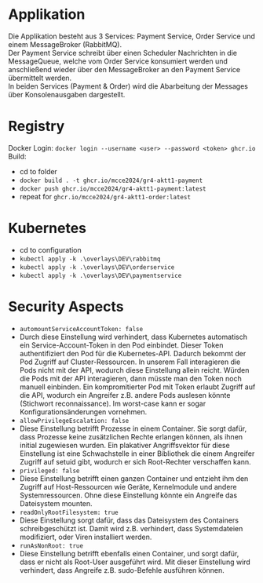 # Applikation
Die Applikation besteht aus 3 Services: Payment Service, Order Service und einem MessageBroker (RabbitMQ).\
Der Payment Service schreibt über einen Scheduler Nachrichten in die MessageQueue, welche vom Order Service konsumiert werden und anschließend wieder über den MessageBroker an den Payment Service übermittelt werden.\
In beiden Services (Payment & Order) wird die Abarbeitung der Messages über Konsolenausgaben dargestellt.

# Registry

Docker Login: `docker login --username <user> --password <token> ghcr.io`\
Build:
* cd to folder
* `docker build . -t ghcr.io/mcce2024/gr4-aktt1-payment`
* `docker push ghcr.io/mcce2024/gr4-aktt1-payment:latest`
* repeat for `ghcr.io/mcce2024/gr4-aktt1-order:latest`

# Kubernetes
* cd to configuration
* `kubectl apply -k .\overlays\DEV\rabbitmq`
* `kubectl apply -k .\overlays\DEV\orderservice`
* `kubectl apply -k .\overlays\DEV\paymentservice`

# Security Aspects
* `automountServiceAccountToken: false`
* Durch diese Einstellung wird verhindert, dass Kubernetes automatisch ein Service-Account-Token in den Pod einbindet. Dieser Token authentifiziert den Pod für die Kubernetes-API. Dadurch bekommt der Pod Zugriff auf Cluster-Ressourcen. In unserem Fall interagieren die Pods nicht mit der API, wodurch diese Einstellung allein reicht. Würden die Pods mit der API interagieren, dann müsste man den Token noch manuell einbinden. Ein kompromitierter Pod mit Token erlaubt Zugriff auf die API, wodurch ein Angreifer z.B. andere Pods auslesen könnte (Stichwort reconnaissance). Im worst-case kann er sogar Konfigurationsänderungen vornehmen.
* `allowPrivilegeEscalation: false`
* Diese Einstellung betrifft Prozesse in einem Container. Sie sorgt dafür, dass Prozesse keine zusätzlichen Rechte erlangen können, als ihnen initial zugewiesen wurden. Ein plakativer Angriffsvektor für diese Einstellung ist eine Schwachstelle in einer Bibliothek die einem Angreifer Zugriff auf setuid gibt, wodurch er sich Root-Rechter verschaffen kann.
* `privileged: false`
* Diese Einstellung betrifft einen ganzen Container und entzieht ihm den Zugriff auf Host-Ressourcen wie Geräte, Kernelmodule und andere Systemressourcen. Ohne diese Einstellung könnte ein Angreife das Dateisystem mounten.
* `readOnlyRootFilesystem: true`
* Diese Einstellung sorgt dafür, dass das Dateisystem des Containers schreibgeschützt ist. Damit wird z.B. verhindert, dass Systemdateien modifiziert, oder Viren installiert werden.
* `runAsNonRoot: true`
* Diese Einstellung betrifft ebenfalls einen Container, und sorgt dafür, dass er nicht als Root-User ausgeführt wird. Mit dieser Einstellung wird verhindert, dass Angreife z.B. sudo-Befehle ausführen können.
